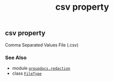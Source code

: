 ﻿---
title: csv property
second_title: GroupDocs.Redaction for Python via .NET API References
description: 
type: docs
url: /python-net/groupdocs.redaction/filetype/csv/
is_root: false
weight: 70
---

## csv property


Comma Separated Values File (.csv)

### See Also
* module [`groupdocs.redaction`](../../)
* class [`FileType`](/redaction/python-net/groupdocs.redaction/filetype)
